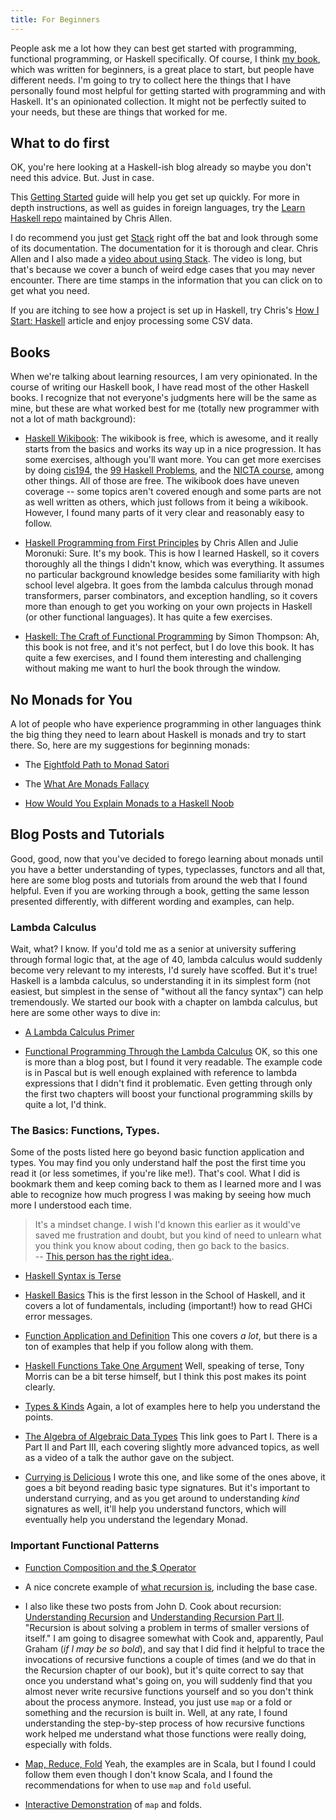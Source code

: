 ```yaml
---
title: For Beginners
---
```


People ask me a lot how they can best get started with programming, functional programming, or Haskell specifically. Of course, I think [my book](http://haskellbook.com/), which was written for beginners, is a great place to start, but people have different needs. I'm going to try to collect here the things that I have personally found most helpful for getting started with programming and with Haskell. It's an opinionated collection. It might not be perfectly suited to your needs, but these are things that worked for me.

## What to do first

OK, you're here looking at a Haskell-ish blog already so maybe you don't need this advice. But. Just in case. 

This [Getting Started](https://haskell-lang.org/get-started) guide will help you get set up quickly. For more in depth instructions, as well as guides in foreign languages, try the [Learn Haskell repo](https://github.com/bitemyapp/learnhaskell) maintained by Chris Allen.

I do recommend you just get [Stack](http://docs.haskellstack.org/en/stable/README/) right off the bat and look through some of its documentation. The documentation for it is thorough and clear. Chris Allen and I also made a [video about using Stack](https://www.youtube.com/watch?v=sRonIB8ZStw). The video is long, but that's because we cover a bunch of weird edge cases that you may never encounter. There are time stamps in the information that you can click on to get what you need. 

If you are itching to see how a project is set up in Haskell, try Chris's [How I Start: Haskell](http://howistart.org/posts/haskell/1) article and enjoy processing some CSV data. 

## Books

When we're talking about learning resources, I am very opinionated. In the course of writing our Haskell book, I have read most of the other Haskell books. I recognize that not everyone's judgments here will be the same as mine, but these are what worked best for me (totally new programmer with not a lot of math background):  

  - [Haskell Wikibook](https://en.wikibooks.org/wiki/Haskell): The wikibook is free, which is awesome, and it really starts from the basics and works its way up in a nice progression. It has some exercises, although you'll want more. You can get more exercises by doing [cis194](http://www.seas.upenn.edu/~cis194/spring13/), the [99 Haskell Problems](https://wiki.haskell.org/H-99:_Ninety-Nine_Haskell_Problems), and the [NICTA course](https://github.com/NICTA/course), among other things. All of those are free. The wikibook does have uneven coverage -- some topics aren't covered enough and some parts are not as well written as others, which just follows from it being a wikibook. However, I found many parts of it very clear and reasonably easy to follow.  
  - [Haskell Programming from First Principles](http://haskellbook.com/) by Chris Allen and Julie Moronuki: Sure. It's my book. This is how I learned Haskell, so it covers thoroughly all the things I didn't know, which was everything. It assumes no particular background knowledge besides some familiarity with high school level algebra. It goes from the lambda calculus through monad transformers, parser combinators, and exception handling, so it covers more than enough to get you working on your own projects in Haskell (or other functional languages). It has quite a few exercises.  

  - [Haskell: The Craft of Functional Programming](http://www.haskellcraft.com/craft3e/Home.html) by Simon Thompson: Ah, this book is not free, and it's not perfect, but I do love this book. It has quite a few exercises, and I found them interesting and challenging without making me want to hurl the book through the window. 

## No Monads for You

A lot of people who have experience programming in other languages think the big thing they need to learn about Haskell is monads and try to start there. So, here are my suggestions for beginning monads:

- The [Eightfold Path to Monad Satori](http://dev.stephendiehl.com/hask/#eightfold-path-to-monad-satori)  

- The [What Are Monads Fallacy](https://two-wrongs.com/the-what-are-monads-fallacy)  

- [How Would You Explain Monads to a Haskell Noob](https://www.quora.com/How-would-you-explain-Monads-to-a-Haskell-noob-who-is-reasonably-experienced-in-other-languages-but-has-no-formal-maths-education/answer/Andrea-Ferro)

## Blog Posts and Tutorials

Good, good, now that you've decided to forego learning about monads until you have a better understanding of types, typeclasses, functors and all that, here are some blog posts and tutorials from around the web that I found helpful. Even if you are working through a book, getting the same lesson presented differently, with different wording and examples, can help.

### Lambda Calculus

Wait, what? I know. If you'd told me as a senior at university suffering through formal logic that, at the age of 40, lambda calculus would suddenly become very relevant to my interests, I'd surely have scoffed. But it's true! Haskell is a lambda calculus, so understanding it in its simplest form (not easiest, but simplest in the sense of "without all the fancy syntax") can help tremendously. We started our book with a chapter on lambda calculus, but here are some other ways to dive in:

- [A Lambda Calculus Primer](http://ebzzry.github.io/lambda-calculus.html)  

- [Functional Programming Through the Lambda Calculus](https://www.cs.rochester.edu/~brown/173/readings/LCBook.pdf) OK, so this one is more than a blog post, but I found it very readable. The example code is in Pascal but is well enough explained with reference to lambda expressions that I didn't find it problematic. Even getting through only the first two chapters will boost your functional programming skills by quite a lot, I'd think.

### The Basics: Functions, Types.

Some of the posts listed here go beyond basic function application and types. You may find you only understand half the post the first time you read it (or less sometimes, if you're like me!). That's cool. What I did is bookmark them and keep coming back to them as I learned more and I was able to recognize how much progress I was making by seeing how much more I understood each time.

> It's a mindset change. I wish I'd known this earlier as it would've saved me frustration and doubt, but you kind of need to unlearn what you think you know about coding, then go back to the basics.     
-- [This person has the right idea.](http://japgolly.blogspot.com.au/2014/06/a-year-of-functional-programming.html).  

- [Haskell Syntax is Terse](https://www.fpcomplete.com/blog/2012/09/ten-things-you-should-know-about-haskell-syntax)

- [Haskell Basics](https://www.schoolofhaskell.com/school/starting-with-haskell/introduction-to-haskell/1-haskell-basics) This is the first lesson in the School of Haskell, and it covers a lot of fundamentals, including (important!) how to read GHCi error messages.

- [Function Application and Definition](http://slpopejoy.github.io/posts/2014-11-27-FunctionApplicationDefinition.html) This one covers _a lot_, but there is a ton of examples that help if you follow along with them.  

- [Haskell Functions Take One Argument](http://blog.tmorris.net/posts/haskell-functions-take-one-argument/) Well, speaking of terse, Tony Morris can be a bit terse himself, but I think this post makes its point clearly.

- [Types & Kinds](http://slpopejoy.github.io/posts/2015-04-10-Types.html) Again, a lot of examples here to help you understand the points. 

- [The Algebra of Algebraic Data Types](http://chris-taylor.github.io/blog/2013/02/10/the-algebra-of-algebraic-data-types/) This link goes to Part I. There is a Part II and Part III, each covering slightly more advanced topics, as well as a video of a talk the author gave on the subject. 

- [Currying is Delicious](http://argumatronic.com/posts/2016-06-17-delicious-currying.html) I wrote this one, and like some of the ones above, it goes a bit beyond reading basic type signatures. But it's important to understand currying, and as you get around to understanding _kind_ signatures as well, it'll help you understand functors, which will eventually help you understand the legendary Monad.


### Important Functional Patterns 

- [Function Composition and the $ Operator](http://lambda.jstolarek.com/2012/03/function-composition-and-dollar-operator-in-haskell/) 

- A nice concrete example of [what recursion is](https://www.quora.com/How-should-I-explain-recursion-to-a-4-year-old/answer/Aaron-Krolik), including the base case. 

- I also like these two posts from John D. Cook about recursion: [Understanding Recursion](http://www.johndcook.com/blog/2010/03/30/understanding-recursion/) and [Understanding Recursion Part II](http://www.johndcook.com/blog/2012/08/14/understanding-recursion-ii/). "Recursion is about solving a problem in terms of smaller versions of itself." I am going to disagree somewhat with Cook and, apparently, Paul Graham (*if I may be so bold*), and say that I did find it helpful to trace the invocations of recursive functions a couple of times (and we do that in the Recursion chapter of our book), but it's quite correct to say that once you understand what's going on, you will suddenly find that you almost never write recursive functions yourself and so you don't think about the process anymore. Instead, you just use `map` or a fold or something and the recursion is built in. Well, at any rate, I found understanding the step-by-step process of how recursive functions work helped me understand what those functions were really doing, especially with folds.

- [Map, Reduce, Fold](http://www.joescii.com/2013/09/09/map-reduce-and-fold-for-the-programmatically-imperative/) Yeah, the examples are in Scala, but I found I could follow them even though I don't know Scala, and I found the recommendations for when to use `map` and `fold` useful. 

- [Interactive Demonstration](https://stevekrouse.github.io/hs.js/) of `map` and folds. 



<!-- ### Typeclasses ? possibly combine with Types 

### The Big Awesome Typeclasses

### Library Tutorials and Projects 

### More General Programming (e.g. git tutorials, shell scripting, whatever seems to make sense here)

git: http://blog.plover.com/prog/two-things-about-git.html

git problem-solving: http://blog.plover.com/prog/git-reset-disaster.html This is about solving a problem you might never have or not have for a long time, it's true. So why beginner? Because it explains a process for how to solve a problem using terminal commands and git that actually teaches you some useful and valuable things about terminal commands and git that you can use for other purposes, too. It's not the first thing you should read to learn git, but when you've got some of the basics down and are looking to learn more, this one is good. (p.s. MJD's blog is generally a goldmine of knowledge made accessible.)
-->

<!-- add this if/when done (might PR with fixes?) https://ci.haskell-lang.org/tutorial/operators
 -->